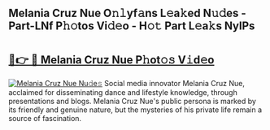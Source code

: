 ## Melania Cruz Nue O𝚗𝚕yf𝚊ns L𝚎a𝚔ed N𝚞𝚍es - Part-LNf P𝚑𝚘tos Vi𝚍𝚎o - H𝚘𝚝 Part L𝚎a𝚔s NylPs

# <h2><a href="http://kf1g9gs.oniu.top/?m=Melania+Cruz+Nue">🔗👉 🔴 Melania Cruz Nue P𝚑ot𝚘𝚜 V𝚒d𝚎o</a></h2>

[![Melania Cruz Nue Nu𝚍e𝚜](https://i.imgur.com/0qMVB7G.gif)](http://kf1g9gs.oniu.top/?m=Melania+Cruz+Nue)
Social media innovator Melania Cruz Nue, acclaimed for disseminating dance and lifestyle knowledge, through presentations and blogs. Melania Cruz Nue's public persona is marked by its friendly and genuine nature, but the mysteries of his private life remain a source of fascination.  
